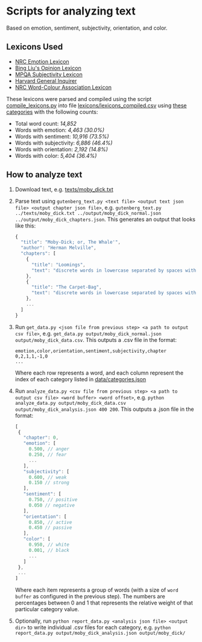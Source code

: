 # Scripts for analyzing text

Based on emotion, sentiment, subjectivity, orientation, and color.

## Lexicons Used

- [NRC Emotion Lexicon](http://www.saifmohammad.com/WebPages/lexicons.html)
- [Bing Liu's Opinion Lexicon](http://www.cs.uic.edu/~liub/FBS/sentiment-analysis.html#lexicon)
- [MPQA Subjectivity Lexicon](http://mpqa.cs.pitt.edu/lexicons/subj_lexicon/)
- [Harvard General Inquirer](http://www.wjh.harvard.edu/~inquirer/spreadsheet_guide.htm)
- [NRC Word-Colour Association Lexicon](http://www.saifmohammad.com/WebPages/lexicons.html)

These lexicons were parsed and compiled using the script [compile_lexicons.py](compile_lexicons.py) into file [lexicons/lexicons_compiled.csv](lexicons/lexicons_compiled.csv) using [these categories](data/categories.json) with the following counts:

- Total word count: _14,852_
- Words with emotion: _4,463 (30.0%)_
- Words with sentiment: _10,916 (73.5%)_
- Words with subjectivity: _6,886 (46.4%)_
- Words with orientation: _2,192 (14.8%)_
- Words with color: _5,404 (36.4%)_

## How to analyze text

1. Download text, e.g. [texts/moby_dick.txt](texts/moby_dick.txt)
2. Parse text using `gutenberg_text.py <text file> <output text json file> <output chapter json file>`, e.g. `gutenberg_text.py ../texts/moby_dick.txt ../output/moby_dick_normal.json ../output/moby_dick_chapters.json`. This generates an output that looks like this:

   ```javascript
   {
     "title": "Moby-Dick; or, The Whale'",
     "author": "Herman Melville",
     "chapters": [
       {
         "title": "Loomings",
         "text": "discrete words in lowercase separated by spaces with punctuation removed"
       },
       {
         "title": "The Carpet-Bag",
         "text": "discrete words in lowercase separated by spaces with punctuation removed"
       },
       ...
     ]
   }
   ```

3. Run `get_data.py <json file from previous step> <a path to output csv file>`, e.g. `get_data.py output/moby_dick_normal.json output/moby_dick_data.csv`. This outputs a .csv file in the format:

   ```
   emotion,color,orientation,sentiment,subjectivity,chapter
   0,2,1,1,-1,0
   ...
   ```

   Where each row represents a word, and each column represent the index of each category listed in [data/categories.json](data/categories.json)

4. Run `analyze_data.py <csv file from previous step> <a path to output csv file> <word buffer> <word offset>`, e.g. `python analyze_data.py output/moby_dick_data.csv output/moby_dick_analysis.json 400 200`. This outputs a .json file in the format:

   ```javascript
   [
    {
      "chapter": 0,
      "emotion": [
        0.500, // anger
        0.250, // fear
        ...
      ],
      "subjectivity": [
        0.600, // weak
        0.150 // strong
      ],
      "sentiment": [
        0.750, // positive
        0.050 // negative
      ],
      "orientation": [
        0.850, // active
        0.450 // passive
      ],
      "color": [
        0.950, // white
        0.001, // black
        ...
      ]
    },
    ...
   ]
   ```

   Where each item represents a group of words (with a size of `word buffer` as configured in the previous step). The numbers are percentages between 0 and 1 that represents the relative weight of that particular category value.

5. Optionally, run `python report_data.py <analysis json file> <output dir>` to write individual .csv files for each category, e.g. `python report_data.py output/moby_dick_analysis.json output/moby_dick/`
